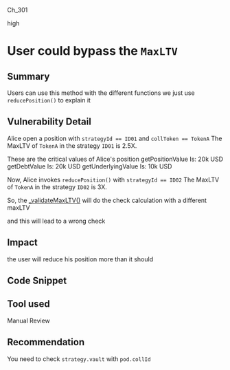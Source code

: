 Ch_301

high

# User could bypass the `MaxLTV`

## Summary
Users can use this method with the different functions we just use `reducePosition()` to explain it 

## Vulnerability Detail
Alice open a position with `strategyId == ID01` and `collToken == TokenA`
The MaxLTV of `TokenA` in the strategy `ID01` is 2.5X.

These are the critical values of Alice's position
getPositionValue Is: 20k USD
getDebtValue Is: 20k USD
getUnderlyingValue Is: 10k USD

Now, Alice invokes `reducePosition()` with `strategyId == ID02`
The MaxLTV of `TokenA` in the strategy `ID02` is 3X.

So, the [_validateMaxLTV()](https://github.com/sherlock-audit/2023-02-blueberry/blob/main/contracts/spell/IchiVaultSpell.sol#L101-L113) will do the check calculation with a different maxLTV

and this will lead to a wrong check 

## Impact
the user will reduce his position more than it should

## Code Snippet

## Tool used

Manual Review

## Recommendation
You need to check `strategy.vault` with `pod.collId`
